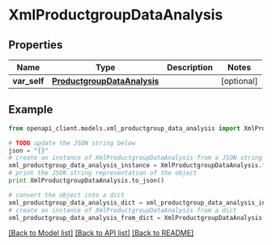 # XmlProductgroupDataAnalysis


## Properties
Name | Type | Description | Notes
------------ | ------------- | ------------- | -------------
**var_self** | [**ProductgroupDataAnalysis**](ProductgroupDataAnalysis.md) |  | [optional] 

## Example

```python
from openapi_client.models.xml_productgroup_data_analysis import XmlProductgroupDataAnalysis

# TODO update the JSON string below
json = "{}"
# create an instance of XmlProductgroupDataAnalysis from a JSON string
xml_productgroup_data_analysis_instance = XmlProductgroupDataAnalysis.from_json(json)
# print the JSON string representation of the object
print XmlProductgroupDataAnalysis.to_json()

# convert the object into a dict
xml_productgroup_data_analysis_dict = xml_productgroup_data_analysis_instance.to_dict()
# create an instance of XmlProductgroupDataAnalysis from a dict
xml_productgroup_data_analysis_from_dict = XmlProductgroupDataAnalysis.from_dict(xml_productgroup_data_analysis_dict)
```
[[Back to Model list]](../README.md#documentation-for-models) [[Back to API list]](../README.md#documentation-for-api-endpoints) [[Back to README]](../README.md)


